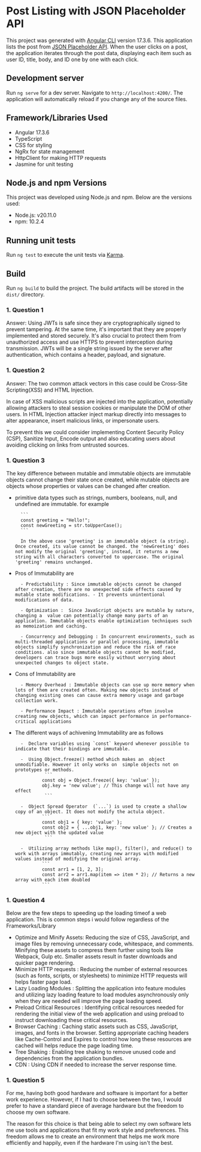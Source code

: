 # Post Listing with JSON Placeholder API 

This project was generated with [Angular CLI](https://github.com/angular/angular-cli) version 17.3.6. This application lists the post from [JSON Placeholder API](https://jsonplaceholder.typicode.com). When the user clicks on a post, the application iterates through the post data, displaying each item such as user ID, title, body, and ID one by one with each click.

## Development server

Run `ng serve` for a dev server. Navigate to `http://localhost:4200/`. The application will automatically reload if you change any of the source files.

## Framework/Libraries Used

- Angular 17.3.6
- TypeScript
- CSS for styling
- NgRx for state management
- HttpClient for making HTTP requests
- Jasmine for unit testing

## Node.js and npm Versions

This project was developed using Node.js and npm. Below are the versions used:

- Node.js: v20.11.0
- npm: 10.2.4


## Running unit tests

Run `ng test` to execute the unit tests via [Karma](https://karma-runner.github.io).

## Build

Run `ng build` to build the project. The build artifacts will be stored in the `dist/` directory.


### 1. Question 1

Answer: 
Using JWTs is safe since they are cryptographically signed to prevent tampering. At the same time, it's important that they are properly implemented and stored securely. It's also crucial to protect them from unauthorized access and use HTTPS to prevent interception during transmission. JWTs will be a single string issued by the server after authentication, which contains a header, payload, and signature.

### 1. Question 2

Answer: 
The two common attack vectors in this case could be Cross-Site Scripting(XSS) and HTML Injection.

In case of XSS malicious scripts are injected into the application, potentially allowing attackers to steal session cookies or manipulate the DOM of other users. In HTML Injection attacker inject markup directly into messages to alter appearance, insert malicious links, or impersonate users. 

To prevent this we could consider implementing Content Security Policy (CSP), Sanitize Input, Encode output and also educating users about avoiding clicking on links from untrusted sources.

### 1. Question 3

The key difference between mutable and immutable objects are immutable objects cannot change their state once created, while mutable objects are objects whose properties or values can be changed after creation.

- primitive data types such as strings, numbers, booleans, null, and undefined are immutable. for example

        ```
        const greeting = "Hello!";
        const newGreeting = str.toUpperCase();
        ```

        In the above case 'greeting' is an immutable object (a string). Once created, its value cannot be changed. the 'newGreeting' does not modify the original 'greeting', instead, it returns a new string with all characters converted to uppercase. The original 'greeting' remains unchanged.

- Pros of Immutability are
     
        - Predictability : Since immutable objects cannot be changed after creation, there are no unexpected side effects caused by mutable state modifications. - It prevents unintentional modifications of data.

        - Optimization :  Since JavaScript objects are mutable by nature, changing a  value can potentially change many parts of an application. Immutable objects enable optimization techniques such as memoization and caching.

        - Concurrency and Debugging : In concurrent environments, such as multi-threaded applications or parallel processing, immutable objects simplify synchronization and reduce the risk of race conditions. also since immutable objects cannot be modified, developers can trace bugs more easily without worrying about unexpected changes to object state.

- Cons of Immutability are 

        - Memory Overhead : Immutable objects can use up more memory when lots of them are created often. Making new objects instead of changing existing ones can cause extra memory usage and garbage collection work.

        - Performance Impact : Immutable operations often involve creating new objects, which can impact performance in performance-critical applications

- The different ways of achivening Immutability are as follows

        -  Declare variables using `const` keyword whenever possible to indicate that their bindings are immutable.

        -  Using Object.freeze() method which makes an  object unmodifiable. However it only works on  simple objects not on prototypes or methods.
                 ```
                const obj = Object.freeze({ key: 'value' });
                obj.key = 'new value'; // This change will not have any effect
                 ```

        -  Object Spread Operator  (`...`) is used to create a shallow  copy of an object. It does not modify the actula object.
                ```
                const obj1 = { key: 'value' };
                const obj2 = { ...obj1, key: 'new value' }; // Creates a new object with the updated value
                 ```

        -  Utilizing array methods like map(), filter(), and reduce() to work with arrays immutably, creating new arrays with modified values instead of modifying the original array.
                ```
                const arr1 = [1, 2, 3];
                const arr2 = arr1.map(item => item * 2); // Returns a new array with each item doubled
                ```

### 1. Question 4

Below are the few steps to speeding up the loading timeof a web application. This is common steps i would follow regardless of the Frameworks/Library

 - Optimize and Minify Assets: Reducing the size of CSS, JavaScript, and image files by removing unnecessary code, whitespace, and comments. Minifying these assets to compress them further using tools like Webpack, Gulp etc. Smaller assets result in faster downloads and quicker page rendering.
 - Minimize HTTP requests : Reducing the number of external resources (such as fonts, scripts, or stylesheets) to minimize HTTP requests will helps faster page load.
 - Lazy Loading Modules : Splitting the application into feature modules and utilizing lazy loading feature to load modules asynchronously only when they are needed will improve the page loading speed.
 - Preload Critical Resources : Identifying critical resources needed for rendering the initial view of the web application and using preload to instruct downloading these critical resources.
 - Browser Caching : Caching static assets such as CSS, JavaScript, images, and fonts in the browser. Setting appropriate caching headers like Cache-Control and Expires to control how long these resources are cached will helps reduce the page loading time.
 - Tree Shaking : Enabling tree shaking to remove unused code and dependencies from the application bundles.
 - CDN : Using CDN if needed to increase the server response time. 



### 1. Question 5

For me, having both good hardware and software is important for a better work experience. However, if I had to choose between the two, I would prefer to have a standard piece of average hardware but the freedom to choose my own software.

The reason for this choice is that being able to select my own software lets me use tools and applications that fit my work style and preferences. This freedom allows me to create an environment that helps me work more efficiently and happily, even if the hardware I'm using isn't the best.
